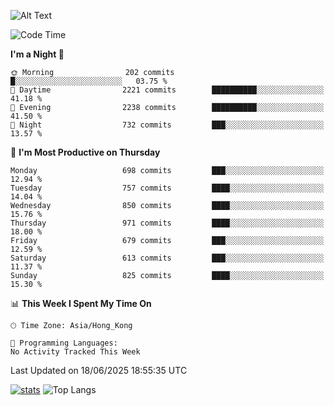 ![Alt Text](https://media.tenor.com/3Gehha8RO-sAAAAC/goose-dance.gif)

<!--START_SECTION:waka-->
![Code Time](http://img.shields.io/badge/Code%20Time-460%20hrs%2051%20mins-blue)

**I'm a Night 🦉** 

```text
🌞 Morning                202 commits         █░░░░░░░░░░░░░░░░░░░░░░░░   03.75 % 
🌆 Daytime                2221 commits        ██████████░░░░░░░░░░░░░░░   41.18 % 
🌃 Evening                2238 commits        ██████████░░░░░░░░░░░░░░░   41.50 % 
🌙 Night                  732 commits         ███░░░░░░░░░░░░░░░░░░░░░░   13.57 % 
```
📅 **I'm Most Productive on Thursday** 

```text
Monday                   698 commits         ███░░░░░░░░░░░░░░░░░░░░░░   12.94 % 
Tuesday                  757 commits         ████░░░░░░░░░░░░░░░░░░░░░   14.04 % 
Wednesday                850 commits         ████░░░░░░░░░░░░░░░░░░░░░   15.76 % 
Thursday                 971 commits         ████░░░░░░░░░░░░░░░░░░░░░   18.00 % 
Friday                   679 commits         ███░░░░░░░░░░░░░░░░░░░░░░   12.59 % 
Saturday                 613 commits         ███░░░░░░░░░░░░░░░░░░░░░░   11.37 % 
Sunday                   825 commits         ████░░░░░░░░░░░░░░░░░░░░░   15.30 % 
```


📊 **This Week I Spent My Time On** 

```text
🕑︎ Time Zone: Asia/Hong_Kong

💬 Programming Languages: 
No Activity Tracked This Week
```


 Last Updated on 18/06/2025 18:55:35 UTC
<!--END_SECTION:waka-->
[![stats](https://github-readme-stats-rose-phi.vercel.app/api?username=jxncted&count_private=true)](https://github.com/jxncted/github-readme-stats)
![Top Langs](https://github-readme-stats-rose-phi.vercel.app/api/top-langs/?username=jxncted\&layout=compact&hide=c,assembly,jupyter%20notebook)
